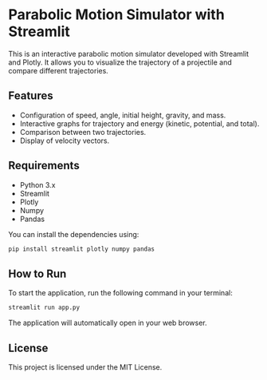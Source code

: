 # Parabolic Motion Simulator with Streamlit

This is an interactive parabolic motion simulator developed with Streamlit and Plotly. It allows you to visualize the trajectory of a projectile and compare different trajectories.

## Features
- Configuration of speed, angle, initial height, gravity, and mass.
- Interactive graphs for trajectory and energy (kinetic, potential, and total).
- Comparison between two trajectories.
- Display of velocity vectors.

## Requirements
- Python 3.x
- Streamlit
- Plotly
- Numpy
- Pandas

You can install the dependencies using:
```bash
pip install streamlit plotly numpy pandas
```

## How to Run
To start the application, run the following command in your terminal:
```bash
streamlit run app.py
```

The application will automatically open in your web browser.
## License
This project is licensed under the MIT License.

